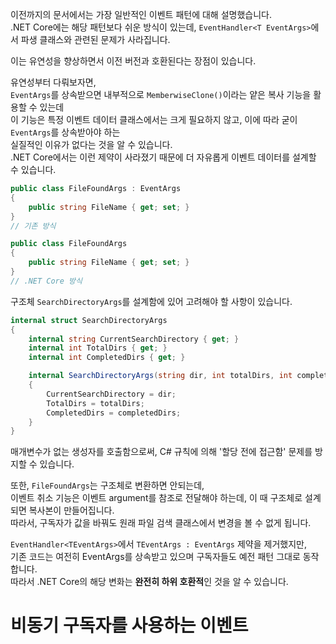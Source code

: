 이전까지의 문서에서는 가장 일반적인 이벤트 패턴에 대해 설명했습니다.       
.NET Core에는 해당 패턴보다 쉬운 방식이 있는데, `EventHandler<T EventArgs>`에서 파생 클래스와 관련된 문제가 사라집니다.       

이는 유연성을 향상하면서 이전 버전과 호환된다는 장점이 있습니다.      

유연성부터 다뤄보자면,      
`EventArgs`를 상속받으면 내부적으로 `MemberwiseClone()`이라는 얕은 복사 기능을 활용할 수 있는데         
이 기능은 특정 이벤트 데이터 클래스에서는 크게 필요하지 않고, 이에 따라 굳이 `EventArgs`를 상속받아야 하는          
실질적인 이유가 없다는 것을 알 수 있습니다.       
.NET Core에서는 이런 제약이 사라졌기 때문에 더 자유롭게 이벤트 데이터를 설계할 수 있습니다.      

```cs
public class FileFoundArgs : EventArgs
{
    public string FileName { get; set; }
}
// 기존 방식

public class FileFoundArgs
{
    public string FileName { get; set; }
}
// .NET Core 방식
```

구조체 `SearchDirectoryArgs`를 설계함에 있어 고려해야 할 사항이 있습니다.     
```cs
internal struct SearchDirectoryArgs
{
    internal string CurrentSearchDirectory { get; }
    internal int TotalDirs { get; }
    internal int CompletedDirs { get; }

    internal SearchDirectoryArgs(string dir, int totalDirs, int completedDirs) : this()
    {
        CurrentSearchDirectory = dir;
        TotalDirs = totalDirs;
        CompletedDirs = completedDirs;
    }
}
```
매개변수가 없는 생성자를 호출함으로써, C# 규칙에 의해 '할당 전에 접근함' 문제를 방지할 수 있습니다.      

또한, `FileFoundArgs`는 구조체로 변환하면 안되는데,          
이벤트 취소 기능은 이벤트 argument를 참조로 전달해야 하는데, 이 때 구조체로 설계되면 복사본이 만들어집니다.          
따라서, 구독자가 값을 바꿔도 원래 파일 검색 클래스에서 변경을 볼 수 없게 됩니다.       

`EventHandler<TEventArgs>`에서 `TEventArgs : EventArgs` 제약을 제거했지만,         
기존 코드는 여전히 EventArgs를 상속받고 있으며 구독자들도 예전 패턴 그대로 동작합니다.        
따라서 .NET Core의 해당 변화는 **완전히 하위 호환적**인 것을 알 수 있습니다.      

# 비동기 구독자를 사용하는 이벤트
